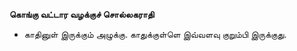 **கொங்கு வட்டார வழக்குச் சொல்லகராதி**
- காதினுள் இருக்கும் அழுக்கு. காதுக்குள்ளெ இவ்வளவு குறும்பி இருக்குது.

